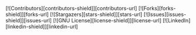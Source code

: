 <div id="top"></div>

[![Contributors][contributors-shield]][contributors-url]
[![Forks][forks-shield]][forks-url]
[![Stargazers][stars-shield]][stars-url]
[![Issues][issues-shield]][issues-url]
[![GNU License][license-shield]][license-url]
[![LinkedIn][linkedin-shield]][linkedin-url]

<!-- PROJECT LOGO
<br />

<h3 align="center">Stream Cleaner Testbed</h3>
<h3 align="center">FABADA</h3>

  <p align="center">
    Stream Cleaner is a testbed for audio noise reduction approaches. Currently it uses a non-parametric noise reduction technique which considers thresholds.
  </p>
</div>

### Installation and usage

Please follow the instructions in the python file.

Readme file taken from [Best README Template](https://github.com/othneildrew/Best-README-Template).

<!-- ACKNOWLEDGMENTS
## Acknowledgments

* []()
* []()
* []()

<p align="right">(<a href="#top">back to top</a>)</p> -->

<!-- MARKDOWN LINKS & IMAGES -->
<!-- https://www.markdownguide.org/basic-syntax/#reference-style-links -->

